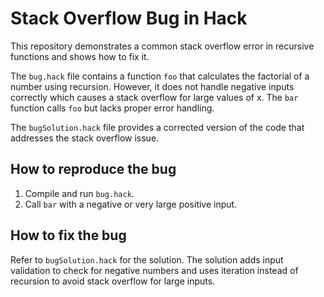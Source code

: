 # Stack Overflow Bug in Hack

This repository demonstrates a common stack overflow error in recursive functions and shows how to fix it.

The `bug.hack` file contains a function `foo` that calculates the factorial of a number using recursion.  However, it does not handle negative inputs correctly which causes a stack overflow for large values of x.  The `bar` function calls `foo` but lacks proper error handling.

The `bugSolution.hack` file provides a corrected version of the code that addresses the stack overflow issue.

## How to reproduce the bug

1. Compile and run `bug.hack`. 
2. Call `bar` with a negative or very large positive input.

## How to fix the bug

Refer to `bugSolution.hack` for the solution.
The solution adds input validation to check for negative numbers and uses iteration instead of recursion to avoid stack overflow for large inputs. 